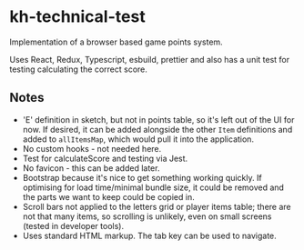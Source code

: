 # kh-technical-test

Implementation of a browser based game points system.

Uses React, Redux, Typescript, esbuild, prettier and also has a unit test for testing calculating the correct score.

## Notes

- 'E' definition in sketch, but not in points table, so it's left out of the UI for now. If desired, it can be added alongside the other `Item` definitions and added to `allItemsMap`, which would pull it into the application.
- No custom hooks - not needed here.
- Test for calculateScore and testing via Jest.
- No favicon - this can be added later.
- Bootstrap because it's nice to get something working quickly. If optimising for load time/minimal bundle size, it could be removed and the parts we want to keep could be copied in.
- Scroll bars not applied to the letters grid or player items table; there are not that many items, so scrolling is unlikely, even on small screens (tested in developer tools).
- Uses standard HTML markup. The tab key can be used to navigate.
